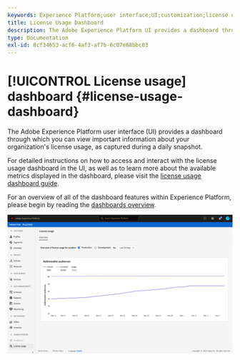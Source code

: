 ```yaml
---
keywords: Experience Platform;user interface;UI;customization;license usage dashboard;dashboard;license usage;entitlement;consumption
title: License Usage Dashboard
description: The Adobe Experience Platform UI provides a dashboard through which you can view important information about your organization's license usage. 
type: Documentation
exl-id: 8cf34653-acf6-4af3-af7b-6c07e68bbc03
---
```

# [!UICONTROL License usage] dashboard {#license-usage-dashboard}

The Adobe Experience Platform user interface (UI) provides a dashboard through which you can view important information about your organization's license usage, as captured during a daily snapshot. 

For detailed instructions on how to access and interact with the license usage dashboard in the UI, as well as to learn more about the available metrics displayed in the dashboard, please visit the [license usage dashboard guide](../dashboards/guides/license-usage.md).  

For an overview of all of the dashboard features within Experience Platform, please begin by reading the [dashboards overview](../dashboards/home.md).

![](images/license-usage-dashboard/dashboard-overview.png)
